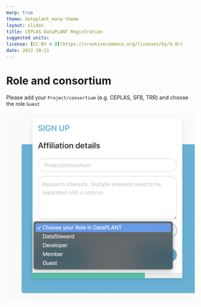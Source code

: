 ```yaml
---
marp: true
theme: dataplant_marp-theme
layout: slides
title: CEPLAS DataPLANT Registration
suggested units:
license: [CC-BY 4.0](https://creativecommons.org/licenses/by/4.0/)
date: 2022-10-21
---
```


# Role and consortium

Please add your `Project/consortium` (e.g. CEPLAS, SFB, TRR) and choose the role `Guest`

![bg right:40% fit](../../../../../img/dataplant_registration_roles.png)
